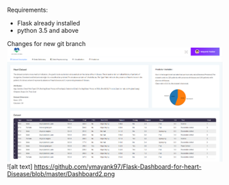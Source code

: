 Requirements:
* Flask already installed
* python 3.5 and above

Changes for new git branch
![alt text](https://github.com/ymayank97/Flask-Dashboard-for-heart-Disease/blob/master/Dashboard1.png)
![alt text] https://github.com/ymayank97/Flask-Dashboard-for-heart-Disease/blob/master/Dashboard2.png
